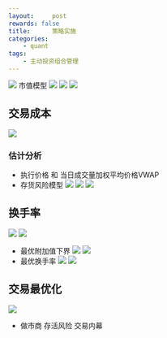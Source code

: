 ```yaml
---
layout:     post
rewards: false
title:      策略实施
categories:
    - quant
tags:
    - 主动投资组合管理
---
```

![](https://tva3.sinaimg.cn/large/006tNbRwgy1fuky7bm23tj31ja0uc460.jpg)
市值模型
![](https://tva1.sinaimg.cn/large/006tNbRwgy1fulr3yr7jrj31jg0roagn.jpg)
![](https://tva1.sinaimg.cn/large/006tNbRwgy1fulr4u593mj31j40g8q90.jpg)
![](https://tva3.sinaimg.cn/large/006tNbRwgy1fulr2y01h6j31ju11q11c.jpg)

## 交易成本
![](https://tva1.sinaimg.cn/large/006tNbRwgy1fult2lp2oij31h80y648m.jpg)
### 估计分析
- 执行价格 和 当日成交量加权平均价格VWAP
- 存货风险模型
![](https://tva4.sinaimg.cn/large/006tNbRwgy1fum329rvu0j31ig18s4c3.jpg)
![](https://tva1.sinaimg.cn/large/006tNbRwgy1fum32mrvjej31ha05oabq.jpg)
![](https://tva3.sinaimg.cn/large/006tNbRwgy1fum3dc6ie4j31ho15kqeh.jpg)



## 换手率
![](https://tva4.sinaimg.cn/large/006tNbRwgy1fulvoggsi3j31kw0nejzv.jpg)
![](https://tva4.sinaimg.cn/large/006tNbRwgy1fum97mnk41j31j01c0ds9.jpg)
- 最优附加值下界
![](https://tva1.sinaimg.cn/large/006tNbRwgy1fum9nscftyj31iy0yyk18.jpg)
![](https://tva4.sinaimg.cn/large/006tNbRwgy1fum9tcft6ej31ii0i0dkt.jpg)
- 最优换手率
![](https://i.loli.net/2018/08/25/5b816371ab572.png)
![](https://i.loli.net/2018/08/25/5b81635932fd6.png)

## 交易最优化
![](https://tva4.sinaimg.cn/large/006tNbRwgy1fun7vqhmimj31iw0e0ad5.jpg)

- 做市商
存活风险 交易内幕


